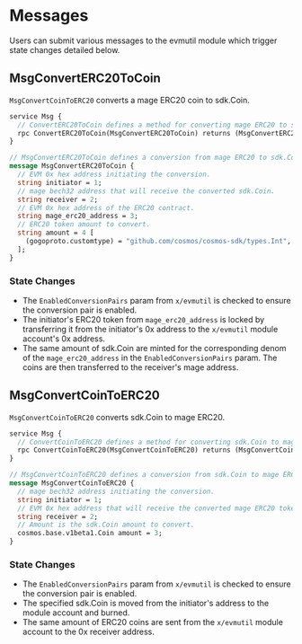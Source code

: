 <!--
order: 3
-->

# Messages

Users can submit various messages to the evmutil module which trigger state changes detailed below.

## MsgConvertERC20ToCoin

`MsgConvertCoinToERC20` converts a mage ERC20 coin to sdk.Coin.

```protobuf
service Msg {
  // ConvertERC20ToCoin defines a method for converting mage ERC20 to sdk.Coin.
  rpc ConvertERC20ToCoin(MsgConvertERC20ToCoin) returns (MsgConvertERC20ToCoinResponse);
}

// MsgConvertERC20ToCoin defines a conversion from mage ERC20 to sdk.Coin.
message MsgConvertERC20ToCoin {
  // EVM 0x hex address initiating the conversion.
  string initiator = 1;
  // mage bech32 address that will receive the converted sdk.Coin.
  string receiver = 2;
  // EVM 0x hex address of the ERC20 contract.
  string mage_erc20_address = 3;
  // ERC20 token amount to convert.
  string amount = 4 [
    (gogoproto.customtype) = "github.com/cosmos/cosmos-sdk/types.Int",
  ];
}
```

### State Changes

- The `EnabledConversionPairs` param from `x/evmutil` is checked to ensure the conversion pair is enabled.
- The initiator's ERC20 token from `mage_erc20_address` is locked by transferring it from the initiator's 0x address to the `x/evmutil` module account's 0x address.
- The same amount of sdk.Coin are minted for the corresponding denom of the `mage_erc20_address` in the `EnabledConversionPairs` param. The coins are then transferred to the receiver's mage address.

## MsgConvertCoinToERC20

`MsgConvertCoinToERC20` converts sdk.Coin to mage ERC20.

```protobuf
service Msg {
  // ConvertCoinToERC20 defines a method for converting sdk.Coin to mage ERC20.
  rpc ConvertCoinToERC20(MsgConvertCoinToERC20) returns (MsgConvertCoinToERC20Response);
}

// MsgConvertCoinToERC20 defines a conversion from sdk.Coin to mage ERC20.
message MsgConvertCoinToERC20 {
  // mage bech32 address initiating the conversion.
  string initiator = 1;
  // EVM 0x hex address that will receive the converted mage ERC20 tokens.
  string receiver = 2;
  // Amount is the sdk.Coin amount to convert.
  cosmos.base.v1beta1.Coin amount = 3;
}
```

### State Changes

- The `EnabledConversionPairs` param from `x/evmutil` is checked to ensure the conversion pair is enabled.
- The specified sdk.Coin is moved from the initiator's address to the module account and burned.
- The same amount of ERC20 coins are sent from the `x/evmutil` module account to the 0x receiver address.

